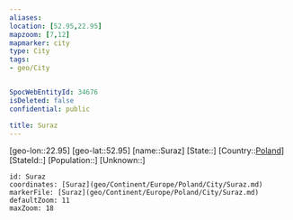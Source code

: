 ```yaml
---
aliases: 
location: [52.95,22.95]
mapzoom: [7,12] 
mapmarker: city 
type: City
tags:
- geo/City


SpocWebEntityId: 34676
isDeleted: false
confidential: public

title: Suraz
---
```

[geo-lon::22.95]
[geo-lat::52.95]
[name::Suraz]
[State::]
[Country::[Poland](geo/Continent/Europe/Poland.md)]
[StateId::]
[Population::]
[Unknown::]


```leaflet
id: Suraz
coordinates: [Suraz](geo/Continent/Europe/Poland/City/Suraz.md)
markerFile: [Suraz](geo/Continent/Europe/Poland/City/Suraz.md)
defaultZoom: 11 
maxZoom: 18
```


